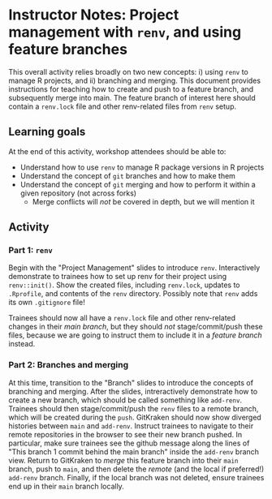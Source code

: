 # Instructor Notes: Project management with `renv`, and using feature branches

This overall activity relies broadly on two new concepts: i) using `renv` to manage R projects, and ii) branching and merging. 
This document provides instructions for teaching how to create and push to a feature branch, and subsequently merge into main.
The feature branch of interest here should contain a `renv.lock` file and other renv-related files from `renv` setup. 

## Learning goals

At the end of this activity, workshop attendees should be able to:

- Understand how to use `renv` to manage R package versions in R projects
- Understand the concept of `git` branches and how to make them
- Understand the concept of `git` merging and how to perform it within a given repository (not across forks)
  - Merge conflicts will _not_ be covered in depth, but we will mention it  


## Activity 

### Part 1: `renv`

Begin with the "Project Management" slides to introduce `renv`.
Interactively demonstrate to trainees how to set up renv for their project using `renv::init()`.
Show the created files, including `renv.lock`, updates to `.Rprofile`, and contents of the `renv` directory.
Possibly note that `renv` adds its own `.gitignore` file!

Trainees should now all have a `renv.lock` file and other renv-related changes in their _main branch_, but they should _not_ stage/commit/push these files, because we are going to instruct them to include it in a _feature branch_ instead.

### Part 2: Branches and merging

At this time, transition to the "Branch" slides to introduce the concepts of branching and merging.
After the slides, intreractively demonstrate how to create a new branch, which should be called something like `add-renv`.
Trainees should then stage/commit/push the `renv` files to a remote branch, which will be created during the `push`.
GitKraken should now show diverged histories between `main` and `add-renv`.
Instruct trainees to navigate to their remote repositories in the browser to see their new branch pushed.
In particular, make sure trainees see the github message along the lines of "This branch 1 commit behind the main branch" inside the `add-renv` branch view.
Return to GitKraken to _merge_ this feature branch into their `main` branch, push to `main`, and then delete the _remote_ (and the local if preferred!) `add-renv` branch.
Finally, if the local branch was not deleted, ensure trainees end up in their `main` branch locally.
